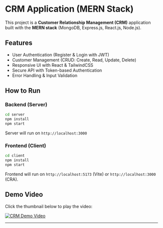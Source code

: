 # CRM Application (MERN Stack)

This project is a **Customer Relationship Management (CRM)** application
built with the **MERN stack** (MongoDB, Express.js, React.js, Node.js).

## Features

-   User Authentication (Register & Login with JWT)
-   Customer Management (CRUD: Create, Read, Update, Delete)
-   Responsive UI with React & TailwindCSS
-   Secure API with Token-based Authentication
-   Error Handling & Input Validation


## How to Run

### Backend (Server)

``` bash
cd server
npm install
npm start
```

Server will run on `http://localhost:3000`

### Frontend (Client)

``` bash
cd client
npm install
npm start
```

Frontend will run on `http://localhost:5173` (Vite) or
`http://localhost:3000` (CRA).

## Demo Video

Click the thumbnail below to play the video:

[![CRM Demo
Video](https://img.youtube.com/vi/VIDEO_ID/0.jpg)](/media/demo.mkv)



------------------------------------------------------------------------
